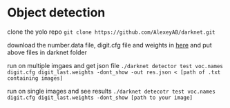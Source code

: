# Object detection

clone the yolo repo
```git clone https://github.com/AlexeyAB/darknet.git```

download the number.data file, digit.cfg file and weights in [here](https://drive.google.com/drive/folders/1tJ12o1Q7DQZnvXuE8Gmc835qIs6zmHTK?usp=sharing)
and put above files in darknet folder

run on multiple imgaes and get json file
```./darknet detector test voc.names digit.cfg digit_last.weights -dont_show -out res.json < [path of .txt containing images]```

run on single images and see results
```./darknet detecotr test voc.names digit.cfg digit_last.weights -dont_show [path to your image]```
